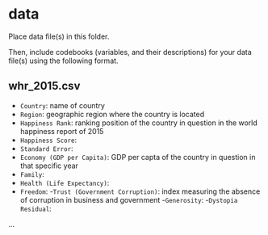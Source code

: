 # data

Place data file(s) in this folder.

Then, include codebooks (variables, and their descriptions) for your data file(s)
using the following format.

## whr_2015.csv 

- `Country`: name of country 
- `Region`: geographic region where the country is located 
- `Happiness Rank`: ranking position of the country in question in the world happiness report of 2015
- `Happiness Score`: 
- `Standard Error`: 
- `Economy (GDP per Capita)`: GDP per capta of the country in question in that specific year 
- `Family`: 
- `Health (Life Expectancy)`: 
- `Freedom`: 
-`Trust (Government Corruption)`: index measuring the absence of corruption in business and government
-`Generosity`: 
-`Dystopia Residual`: 

 ...

